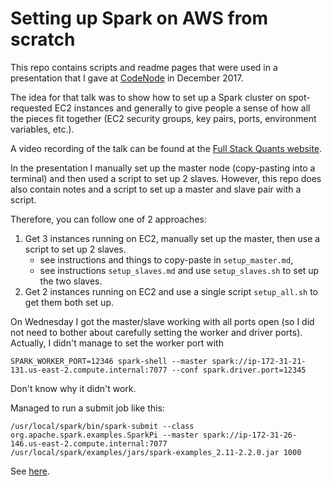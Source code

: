Setting up Spark on AWS from scratch
====

This repo contains scripts and readme pages that were used in a presentation that I gave at [CodeNode](https://skillsmatter.com/contact-us) in December 2017.

The idea for that talk was to show how to set up a Spark cluster on spot-requested EC2 instances and generally to give people a sense of how all the pieces fit together (EC2 security groups, key pairs, ports, environment variables, etc.).

A video recording of the talk can be found at the [Full Stack Quants website](http://fullstackquants.org).

In the presentation I manually set up the master node (copy-pasting into a
terminal) and then used a script to set up 2 slaves. However, this repo does
also contain notes and a script to set up a master and slave pair with a
script.

Therefore, you can follow one of 2 approaches:

1. Get 3 instances running on EC2, manually set up the master, then use a script to set up 2 slaves.
    - see instructions and things to copy-paste in `setup_master.md`,
    - see instructions `setup_slaves.md` and use `setup_slaves.sh` to set up
the two slaves.
2. Get 2 instances running on EC2 and use a single script `setup_all.sh` to get them both set up.


On Wednesday I got the master/slave working with all ports open (so I did not
need to bother about carefully setting the worker and driver ports). Actually,
I didn't manage to set the worker port with

    SPARK_WORKER_PORT=12346 spark-shell --master spark://ip-172-31-21-131.us-east-2.compute.internal:7077 --conf spark.driver.port=12345

Don't know why it didn't work.


Managed to run a submit job like this:

    /usr/local/spark/bin/spark-submit --class org.apache.spark.examples.SparkPi --master spark://ip-172-31-26-146.us-east-2.compute.internal:7077 /usr/local/spark/examples/jars/spark-examples_2.11-2.2.0.jar 1000

See [here](https://spark.apache.org/docs/latest/submitting-applications.html#launching-applications-with-spark-submit).
